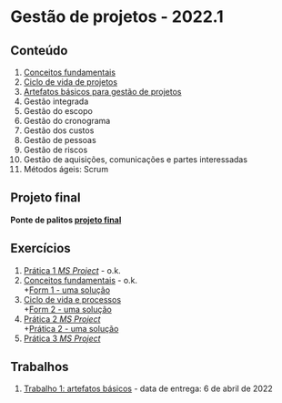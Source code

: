 # Gestão de projetos - 2022.1

## Conteúdo
1. [Conceitos fundamentais](pjto_aulas/pjto_1.pdf)
2. [Ciclo de vida de projetos](pjto_aulas/pjto_2.pdf)
3. [Artefatos básicos para gestão de projetos](pjto_aulas/pjto_3.pdf)
4. Gestão integrada
5. Gestão do escopo
6. Gestão do cronograma
7. Gestão dos custos
8. Gestão de pessoas
9. Gestão de riscos
10. Gestão de aquisições, comunicações e partes interessadas
11. Métodos ágeis: Scrum

## Projeto final
**Ponte de palitos [projeto final](pjto_projeto_final.pdf)**

## Exercícios

1. [Prática 1 *MS Project*](pjto_aulas/pratica1_msproject.md) - o.k.
2. [Conceitos fundamentais](https://forms.gle/o837NnA29qcVmz796) - o.k.  
+[Form 1 - uma solução](pjto_aulas/Form_conceitos_iniciais.pdf)
3. [Ciclo de vida e processos](https://forms.gle/xryaYDTNHqzEX9a47)  
+[Form 2 - uma solução](pjto_aulas/Form_ciclo_de_vida.pdf)
4. [Prática 2 *MS Project*](pjto_aulas/pratica2_msproject.md)  
+[Prática 2 - uma solução](pjto_aulas/pjto_pratica2.mpp)
5. [Prática 3 *MS Project*](pjto_aulas/pratica3_msproject.md)

## Trabalhos

1. [Trabalho 1: artefatos básicos](pjto_aulas/pjto_trabalho_1.pdf) - data de entrega: 6 de abril de 2022
